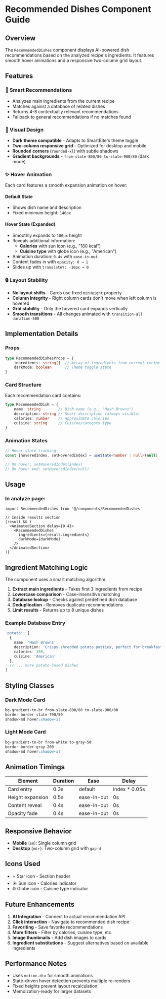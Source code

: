 # Recommended Dishes Component Guide

## Overview
The `RecommendedDishes` component displays AI-powered dish recommendations based on the analyzed recipe's ingredients. It features smooth hover animations and a responsive two-column grid layout.

## Features

### 🎯 Smart Recommendations
- Analyzes main ingredients from the current recipe
- Matches against a database of related dishes
- Returns 4-8 contextually relevant recommendations
- Fallback to general recommendations if no matches found

### 🎨 Visual Design
- **Dark theme compatible** - Adapts to SmartBite's theme toggle
- **Two-column responsive grid** - Optimized for desktop and mobile
- **Rounded corners** (`rounded-xl`) with subtle shadows
- **Gradient backgrounds** - `from-slate-800/80 to-slate-900/80` (dark mode)

### ✨ Hover Animation
Each card features a smooth expansion animation on hover:

#### Default State
- Shows dish name and description
- Fixed minimum height: `140px`

#### Hover State (Expanded)
- Smoothly expands to `180px` height
- Reveals additional information:
  - **Calories** with sun icon (e.g., "180 kcal")
  - **Cuisine type** with globe icon (e.g., "American")
- Animation duration: `0.4s` with `ease-in-out`
- Content fades in with `opacity: 0 → 1`
- Slides up with `translateY: -10px → 0`

### 🔒 Layout Stability
- **No layout shifts** - Cards use fixed `minHeight` property
- **Column integrity** - Right column cards don't move when left column is hovered
- **Grid stability** - Only the hovered card expands vertically
- **Smooth transitions** - All changes animated with `transition-all duration-500`

## Implementation Details

### Props
```typescript
type RecommendedDishesProps = {
    ingredients: string[]  // Array of ingredients from current recipe
    darkMode: boolean      // Theme toggle state
}
```

### Card Structure
Each recommendation card contains:
```typescript
type RecommendedDish = {
    name: string        // Dish name (e.g., "Hash Browns")
    description: string // Short description (always visible)
    calories: number    // Approximate calories
    cuisine: string     // Cuisine/category type
}
```

### Animation States
```typescript
// Hover state tracking
const [hoveredIndex, setHoveredIndex] = useState<number | null>(null)

// On hover: setHoveredIndex(index)
// On hover end: setHoveredIndex(null)
```

## Usage

### In analyze page:
```tsx
import RecommendedDishes from '@/components/RecommendedDishes'

// Inside results section
{result && (
  <AnimatedSection delay={0.4}>
    <RecommendedDishes 
      ingredients={result.ingredients} 
      darkMode={darkMode}
    />
  </AnimatedSection>
)}
```

## Ingredient Matching Logic

The component uses a smart matching algorithm:

1. **Extract main ingredients** - Takes first 3 ingredients from recipe
2. **Lowercase comparison** - Case-insensitive matching
3. **Database lookup** - Checks against predefined dish database
4. **Deduplication** - Removes duplicate recommendations
5. **Limit results** - Returns up to 8 unique dishes

### Example Database Entry
```typescript
'potato': [
  { 
    name: 'Hash Browns', 
    description: 'Crispy shredded potato patties, perfect for breakfast.',
    calories: 180, 
    cuisine: 'American' 
  },
  // ... more potato-based dishes
]
```

## Styling Classes

### Dark Mode Card
```css
bg-gradient-to-br from-slate-800/80 to-slate-900/80
border border-slate-700/50
shadow-md hover:shadow-xl
```

### Light Mode Card
```css
bg-gradient-to-br from-white to-gray-50
border border-gray-200
shadow-md hover:shadow-xl
```

## Animation Timings

| Element | Duration | Ease | Delay |
|---------|----------|------|-------|
| Card entry | 0.3s | default | index * 0.05s |
| Height expansion | 0.5s | ease-in-out | 0s |
| Content reveal | 0.4s | ease-in-out | 0s |
| Opacity fade | 0.4s | ease-in-out | 0s |

## Responsive Behavior

- **Mobile** (`sm`): Single column grid
- **Desktop** (`md`+): Two-column grid with `gap-4`

## Icons Used

- ⭐ Star icon - Section header
- ☀️ Sun icon - Calories indicator
- 🌐 Globe icon - Cuisine type indicator

## Future Enhancements

1. **AI Integration** - Connect to actual recommendation API
2. **Click interaction** - Navigate to recommended dish recipe
3. **Favoriting** - Save favorite recommendations
4. **More filters** - Filter by calories, cuisine type, etc.
5. **Image thumbnails** - Add dish images to cards
6. **Ingredient substitutions** - Suggest alternatives based on available ingredients

## Performance Notes

- Uses `motion.div` for smooth animations
- State-driven hover detection prevents multiple re-renders
- Fixed heights prevent layout recalculation
- Memoization-ready for larger datasets
